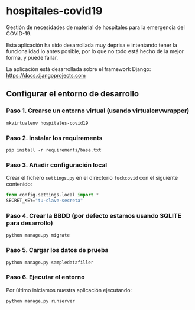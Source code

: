 # hospitales-covid19
Gestión de necesidades de material de hospitales para la emergencia del COVID-19.

Esta aplicación ha sido desarrollada muy deprisa e intentando tener la funcionalidad lo antes posible, por lo que
no todo está hecho de la mejor forma, y puede fallar.

La aplicación está desarrollada sobre el framework Django: https://docs.djangoprojects.com

## Configurar el entorno de desarrollo

### Paso 1. Crearse un entorno virtual (usando virtualenvwrapper)

```
mkvirtualenv hospitales-covid19
```

### Paso 2. Instalar los requirements

```
pip install -r requirements/base.txt
```

### Paso 3. Añadir configuración local

Crear el fichero `settings.py` en el directorio `fuckcovid` con el siguiente contenido:

```python
from config.settings.local import *
SECRET_KEY="tu-clave-secreta"
```

### Paso 4. Crear la BBDD (por defecto estamos usando SQLITE para desarrollo)

```
python manage.py migrate
```

### Paso 5. Cargar los datos de prueba


```
python manage.py sampledatafiller
```

### Paso 6. Ejecutar el entorno

Por último iniciamos nuestra aplicación ejecutando:

```
python manage.py runserver
```
